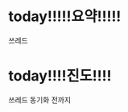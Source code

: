 

# today!!!!!요약!!!!!

쓰레드

# today!!!!진도!!!!

쓰레드 
동기화 전까지
<!--stackedit_data:
eyJoaXN0b3J5IjpbNzY3MTIyOTc2XX0=
-->